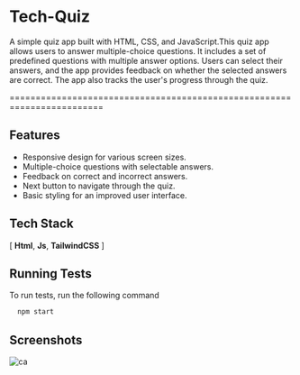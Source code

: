 
# Tech-Quiz
 A simple quiz app built with HTML, CSS, and JavaScript.This quiz app allows users to answer multiple-choice questions. It includes a set of predefined questions with multiple answer options. Users can select their answers, and the app provides feedback on whether the selected answers are correct. The app also tracks the user's progress through the quiz.

 ========================================================================
 


## Features

- Responsive design for various screen sizes.
- Multiple-choice questions with selectable answers.
- Feedback on correct and incorrect answers.
- Next button to navigate through the quiz.
- Basic styling for an improved user interface.


## Tech Stack

[ **Html**, **Js**, **TailwindCSS** ]




## Running Tests

To run tests, run the following command

```bash
  npm start
```


## Screenshots
 ![ca](https://github.com/sagarchaurasia176/Tech-Quiz/assets/101509099/22a64f6d-63b3-4da2-9840-68c4e936b45b)

